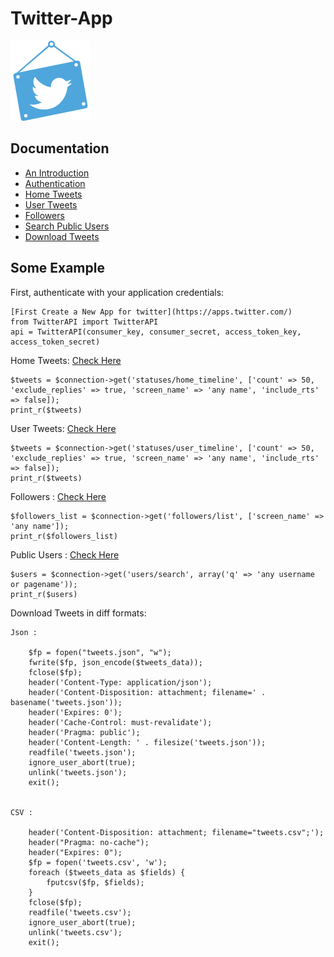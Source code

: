 # Twitter-App

![Twitter-App Logo](/dist/images/if_twitter_313634.png)

Documentation
-------------
* [An Introduction](https://github.com/shwetadanej/Twitter-App)
* [Authentication](https://github.com/shwetadanej/Twitter-App/blob/master/callback.php)
* [Home Tweets](https://github.com/shwetadanej/Twitter-App/blob/master/homeTweets.php)
* [User Tweets](https://github.com/shwetadanej/Twitter-App/blob/master/userTweets.php)
* [Followers](https://github.com/shwetadanej/Twitter-App/blob/master/home.php)
* [Search Public Users](https://github.com/shwetadanej/Twitter-App/blob/master/publicSearch.php)
* [Download Tweets](https://github.com/shwetadanej/Twitter-App/blob/master/downloadTweets.php)

Some Example
------------

First, authenticate with your application credentials:

	[First Create a New App for twitter](https://apps.twitter.com/)  
	from TwitterAPI import TwitterAPI
	api = TwitterAPI(consumer_key, consumer_secret, access_token_key, access_token_secret)

Home Tweets: [Check Here](https://dev.twitter.com/rest/reference/get/statuses/home_timeline)

	$tweets = $connection->get('statuses/home_timeline', ['count' => 50, 'exclude_replies' => true, 'screen_name' => 'any name', 'include_rts' => false]);
	print_r($tweets)

User Tweets: [Check Here](https://dev.twitter.com/rest/reference/get/statuses/user_timeline)

	$tweets = $connection->get('statuses/user_timeline', ['count' => 50, 'exclude_replies' => true, 'screen_name' => 'any name', 'include_rts' => false]);    
	print_r($tweets)

Followers : [Check Here](https://dev.twitter.com/rest/reference/get/followers/list)

	$followers_list = $connection->get('followers/list', ['screen_name' => 'any name']);
  	print_r($followers_list)

Public Users : [Check Here](https://dev.twitter.com/rest/reference/get/users/search)

	$users = $connection->get('users/search', array('q' => 'any username or pagename'));
  	print_r($users)

Download Tweets in diff formats:

	Json :

        $fp = fopen("tweets.json", "w");
        fwrite($fp, json_encode($tweets_data));
        fclose($fp);
        header('Content-Type: application/json');
        header('Content-Disposition: attachment; filename=' . basename('tweets.json'));
        header('Expires: 0');
        header('Cache-Control: must-revalidate');
        header('Pragma: public');
        header('Content-Length: ' . filesize('tweets.json'));
        readfile('tweets.json');
        ignore_user_abort(true);
        unlink('tweets.json');
        exit();

  
	CSV :

        header('Content-Disposition: attachment; filename="tweets.csv";');
        header("Pragma: no-cache");
        header("Expires: 0");
        $fp = fopen('tweets.csv', 'w');
        foreach ($tweets_data as $fields) {
            fputcsv($fp, $fields);
        }
        fclose($fp);
        readfile('tweets.csv');
        ignore_user_abort(true);
        unlink('tweets.csv');
        exit();
